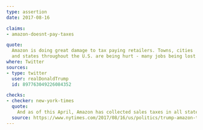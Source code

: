 ```yaml
---
type: assertion
date: 2017-08-16

claims:
- amazon-doesnt-pay-taxes

quote:
  Amazon is doing great damage to tax paying retailers. Towns, cities
  and states throughout the U.S. are being hurt - many jobs being lost!
where: Twitter
sources:
- type: twitter
  user: realDonaldTrump
  id: 897763049226084352

checks:
- checker: new-york-times
  quote:
    And as of this April, Amazon has collected sales taxes in all states that have one. (Five states — Alaska, Delaware, Montana, New Hampshire and Oregon — do not.) Amazon does not, however, require third-party sellers on its marketplace to collect sales taxes, but offers the service to them.
  source: https://www.nytimes.com/2017/08/16/us/politics/trump-amazon-taxes.html
---
```

